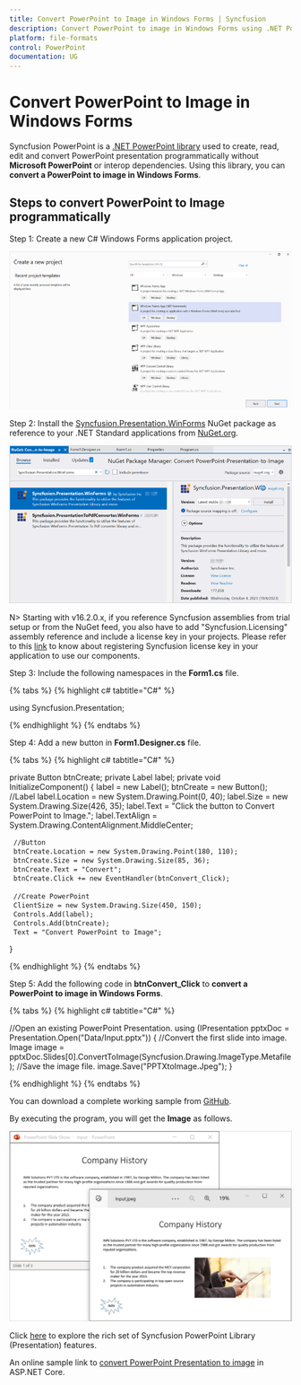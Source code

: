 ```yaml
---
title: Convert PowerPoint to Image in Windows Forms | Syncfusion
description: Convert PowerPoint to image in Windows Forms using .NET PowerPoint library (Presentation) without Microsoft PowerPoint or interop dependencies.
platform: file-formats
control: PowerPoint
documentation: UG
---
```


# Convert PowerPoint to Image in Windows Forms

Syncfusion PowerPoint is a [.NET PowerPoint library](https://www.syncfusion.com/document-processing/powerpoint-framework/net) used to create, read, edit and convert PowerPoint presentation programmatically without **Microsoft PowerPoint** or interop dependencies. Using this library, you can **convert a PowerPoint to image in Windows Forms**.

## Steps to convert PowerPoint to Image programmatically

Step 1: Create a new C# Windows Forms application project.

![Create Windows Forms project](Workingwith_Windows/Project-Open-and-Save.png)

Step 2: Install the [Syncfusion.Presentation.WinForms](https://www.nuget.org/packages/Syncfusion.Presentation.WinForms) NuGet package as reference to your .NET Standard applications from [NuGet.org](https://www.nuget.org/).

![Install Syncfusion.Presentation.WinForms Nuget Package](Workingwith_Windows/Nuget-Package-PPTXtoImage.png)

N> Starting with v16.2.0.x, if you reference Syncfusion assemblies from trial setup or from the NuGet feed, you also have to add "Syncfusion.Licensing" assembly reference and include a license key in your projects. Please refer to this [link](https://help.syncfusion.com/common/essential-studio/licensing/overview) to know about registering Syncfusion license key in your application to use our components.

Step 3: Include the following namespaces in the **Form1.cs** file.

{% tabs %}
{% highlight c# tabtitle="C#" %}

using Syncfusion.Presentation;

{% endhighlight %}
{% endtabs %}

Step 4: Add a new button in **Form1.Designer.cs** file.

{% tabs %}
{% highlight c# tabtitle="C#" %}

private Button btnCreate;
private Label label;
private void InitializeComponent()
{
     label = new Label();
     btnCreate = new Button();
     //Label
     label.Location = new System.Drawing.Point(0, 40);
     label.Size = new System.Drawing.Size(426, 35);
     label.Text = "Click the button to Convert PowerPoint to Image.";
     label.TextAlign = System.Drawing.ContentAlignment.MiddleCenter;

     //Button
     btnCreate.Location = new System.Drawing.Point(180, 110);
     btnCreate.Size = new System.Drawing.Size(85, 36);
     btnCreate.Text = "Convert";
     btnCreate.Click += new EventHandler(btnConvert_Click);

     //Create PowerPoint
     ClientSize = new System.Drawing.Size(450, 150);
     Controls.Add(label);
     Controls.Add(btnCreate);
     Text = "Convert PowerPoint to Image";
}

{% endhighlight %}
{% endtabs %}

Step 5: Add the following code in **btnConvert_Click** to **convert a PowerPoint to image in Windows Forms**.

{% tabs %}
{% highlight c# tabtitle="C#" %}

//Open an existing PowerPoint Presentation.
using (IPresentation pptxDoc = Presentation.Open("Data/Input.pptx"))
{
    //Convert the first slide into image.
    Image image = pptxDoc.Slides[0].ConvertToImage(Syncfusion.Drawing.ImageType.Metafile);
    //Save the image file.
    image.Save("PPTXtoImage.Jpeg");
}

{% endhighlight %}
{% endtabs %}

You can download a complete working sample from [GitHub](https://github.com/SyncfusionExamples/PowerPoint-Examples/tree/master/PPTX-to-Image-conversion/Convert-PowerPoint-presentation-to-Image/Windows%20forms).

By executing the program, you will get the **Image** as follows.

![PowerPoint to Image in Windows Forms](PPTXtoPDF_images/Output_PowerPoint_Presentation_to-Image.png)

Click [here](https://www.syncfusion.com/document-processing/powerpoint-framework/net) to explore the rich set of Syncfusion PowerPoint Library (Presentation) features. 

An online sample link to [convert PowerPoint Presentation to image](https://ej2.syncfusion.com/aspnetcore/PowerPoint/PPTXToImage#/material3) in ASP.NET Core. 